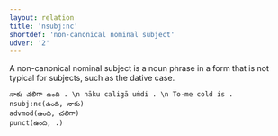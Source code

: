```yaml
---
layout: relation
title: 'nsubj:nc'
shortdef: 'non-canonical nominal subject'
udver: '2'
---
```


A non-canonical nominal subject is a noun phrase in a form that is not typical for subjects,
such as the dative case.

~~~ sdparse
నాకు చలిగా ఉంది . \n nāku caligā uṁdi . \n To-me cold is .
nsubj:nc(ఉంది, నాకు)
advmod(ఉంది, చలిగా)
punct(ఉంది, .)
~~~

<!-- Interlanguage links updated Ne 5. května 2024, 18:21:28 CEST -->
